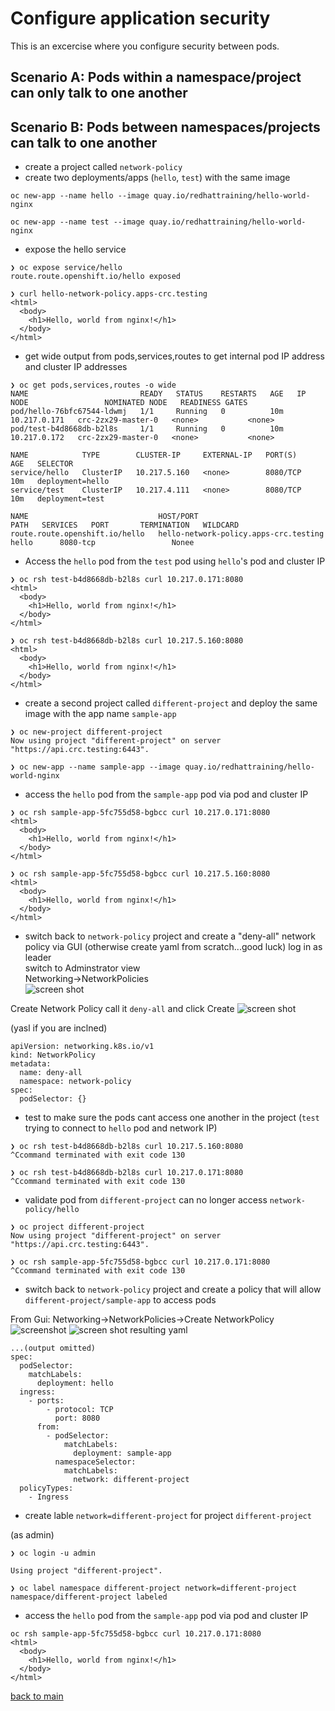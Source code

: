 # Configure application security

This is an excercise where you configure security between pods.  

## Scenario A: Pods within a namespace/project can only talk to one another 
## Scenario B: Pods between namespaces/projects can talk to one another  

- create a project called `network-policy` 
- create two deployments/apps (`hello`, `test`) with the same image
```
oc new-app --name hello --image quay.io/redhattraining/hello-world-nginx  

oc new-app --name test --image quay.io/redhattraining/hello-world-nginx

```
- expose the hello service
```
❯ oc expose service/hello   
route.route.openshift.io/hello exposed

❯ curl hello-network-policy.apps-crc.testing                                    
<html>
  <body>
    <h1>Hello, world from nginx!</h1>
  </body>
</html>
```

- get wide output from pods,services,routes to get internal pod IP address and cluster IP addresses
```
❯ oc get pods,services,routes -o wide             
NAME                         READY   STATUS    RESTARTS   AGE   IP             NODE                 NOMINATED NODE   READINESS GATES
pod/hello-76bfc67544-ldwmj   1/1     Running   0          10m   10.217.0.171   crc-2zx29-master-0   <none>           <none>
pod/test-b4d8668db-b2l8s     1/1     Running   0          10m   10.217.0.172   crc-2zx29-master-0   <none>           <none>

NAME            TYPE        CLUSTER-IP     EXTERNAL-IP   PORT(S)    AGE   SELECTOR
service/hello   ClusterIP   10.217.5.160   <none>        8080/TCP   10m   deployment=hello
service/test    ClusterIP   10.217.4.111   <none>        8080/TCP   10m   deployment=test

NAME                             HOST/PORT                               PATH   SERVICES   PORT       TERMINATION   WILDCARD
route.route.openshift.io/hello   hello-network-policy.apps-crc.testing          hello      8080-tcp                 Nonee
```

- Access the `hello` pod from the `test` pod using `hello`'s pod and cluster IP
```
❯ oc rsh test-b4d8668db-b2l8s curl 10.217.0.171:8080
<html>
  <body>
    <h1>Hello, world from nginx!</h1>
  </body>
</html>

❯ oc rsh test-b4d8668db-b2l8s curl 10.217.5.160:8080
<html>
  <body>
    <h1>Hello, world from nginx!</h1>
  </body>
</html>
```
  
- create a second project called `different-project` and deploy the same image with the app name `sample-app`

```
❯ oc new-project different-project                                       
Now using project "different-project" on server "https://api.crc.testing:6443".

❯ oc new-app --name sample-app --image quay.io/redhattraining/hello-world-nginx
```
- access the `hello` pod from the `sample-app` pod via pod and cluster IP
```
❯ oc rsh sample-app-5fc755d58-bgbcc curl 10.217.0.171:8080                     
<html>
  <body>
    <h1>Hello, world from nginx!</h1>
  </body>
</html>

❯ oc rsh sample-app-5fc755d58-bgbcc curl 10.217.5.160:8080
<html>
  <body>
    <h1>Hello, world from nginx!</h1>
  </body>
</html>
```

- switch back to `network-policy` project and create a "deny-all" network policy
via GUI  (otherwise create yaml from scratch...good luck)
log in as leader  
switch to Adminstrator view  
Networking->NetworkPolicies  
![screen shot](/img/image1.png) 

Create Network Policy
call it `deny-all` and click Create
![screen shot](/img/image2.png)

(yasl if you are inclned)
```
apiVersion: networking.k8s.io/v1
kind: NetworkPolicy
metadata:
  name: deny-all
  namespace: network-policy
spec:
  podSelector: {}
```
- test to make sure the pods cant access one another in the project (`test` trying to connect to `hello` pod and network IP)
```
❯ oc rsh test-b4d8668db-b2l8s curl 10.217.5.160:8080
^Ccommand terminated with exit code 130

❯ oc rsh test-b4d8668db-b2l8s curl 10.217.0.171:8080
^Ccommand terminated with exit code 130
```
- validate pod from `different-project` can no longer access `network-policy/hello`
```
❯ oc project different-project                                                 
Now using project "different-project" on server "https://api.crc.testing:6443".

❯ oc rsh sample-app-5fc755d58-bgbcc curl 10.217.0.171:8080                     
^Ccommand terminated with exit code 130
```

- switch back to `network-policy` project and create a policy that will allow `different-project/sample-app` to access pods

From Gui: Networking->NetworkPolicies->Create NetworkPolicy
![screenshot](img/image3.png)
![screen shot](img/image4.png)
resulting yaml
```
...(output omitted)
spec:
  podSelector:
    matchLabels:
      deployment: hello
  ingress:
    - ports:
        - protocol: TCP
          port: 8080
      from:
        - podSelector:
            matchLabels:
              deployment: sample-app
          namespaceSelector:
            matchLabels:
              network: different-project
  policyTypes:
    - Ingress
```
- create lable `network=different-project` for project `different-project`

(as admin)
```
❯ oc login -u admin                                             

Using project "different-project".

❯ oc label namespace different-project network=different-project
namespace/different-project labeled
```  

- access the `hello` pod from the `sample-app` pod via pod and cluster IP 
```
oc rsh sample-app-5fc755d58-bgbcc curl 10.217.0.171:8080 
<html>
  <body>
    <h1>Hello, world from nginx!</h1>
  </body>
</html>
```
  
  
  [back to main](./README.md) 